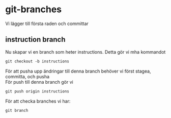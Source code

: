 # git-branches

Vi lägger till första raden och committar

## instruction branch

Nu skapar vi en branch som heter instructions. Detta gör vi mha kommandot

```md
git checkout -b instructions
```

För att pusha upp ändringar till denna branch behöver vi först stagea, committa, och pusha  
För push till denna branch gör vi

```md
git push origin instructions
```

För att checka branches vi har:

```md
git branch
```
